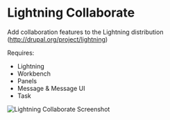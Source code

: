 Lightning Collaborate
=====================

Add collaboration features to the Lightning distribution (http://drupal.org/project/lightning)

Requires:
* Lightning
* Workbench
* Panels
* Message & Message UI
* Task

![Lightning Collaborate Screenshot](jakubsuchy/lightning_collaborate/master/images/lightning_collaborate_screenshot.jpeg)
